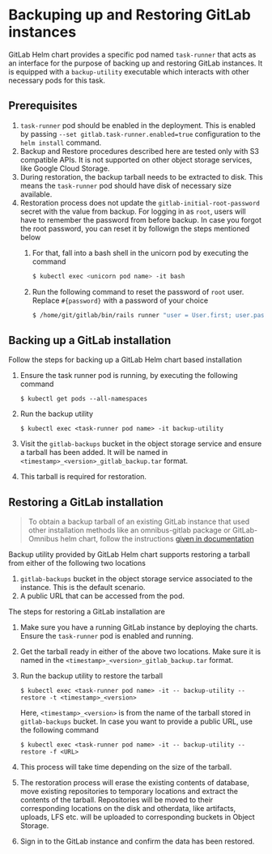 # Backuping up and Restoring GitLab instances

GitLab Helm chart provides a specific pod named `task-runner` that acts as an interface for the purpose of backing up and restoring GitLab instances. It is equipped with a `backup-utility` executable which interacts with other necessary pods for this task.

## Prerequisites
1. `task-runner` pod should be enabled in the deployment. This is enabled by passing `--set gitlab.task-runner.enabled=true` configuration to the `helm install` command.
1. Backup and Restore procedures described here are tested only with S3 compatible APIs. It is not supported on other object storage services, like Google Cloud Storage.
1. During restoration, the backup tarball needs to be extracted to disk. This means the `task-runner` pod should have disk of necessary size available.
1. Restoration process does not update the `gitlab-initial-root-password` secret with the value from backup. For logging in as `root`, users will have to remember the password from before backup. In case you forgot the root password, you can reset it by followign the steps mentioned below
    1. For that, fall into a bash shell in the unicorn pod by executing the command

        ```bash
        $ kubectl exec <unicorn pod name> -it bash
        ```
    1. Run the following command to reset the password of `root` user. Replace `#{password}` with a password of your choice
        ```bash
        $ /home/git/gitlab/bin/rails runner "user = User.first; user.password='#{password}'; user.password_confirmation='#{password}'; user.save!"
        ```

## Backing up a GitLab installation

Follow the steps for backing up a GitLab Helm chart based installation

1. Ensure the task runner pod is running, by executing the following command

    ```
    $ kubectl get pods --all-namespaces
    ```
1. Run the backup utility
    ```
    $ kubectl exec <task-runner pod name> -it backup-utility
    ```

1. Visit the `gitlab-backups` bucket in the object storage service and ensure a tarball has been added. It will be named in `<timestamp>_<version>_gitlab_backup.tar` format.

1. This tarball is required for restoration.

## Restoring a GitLab installation

> To obtain a backup tarball of an existing GitLab instance that used other installation methods like an omnibus-gitlab package or GitLab-Omnibus helm chart, follow the instructions [given in documentation](https://docs.gitlab.com/ee/raketasks/backup_restore.html#creating-a-backup-of-the-gitlab-system)

Backup utility provided by GitLab Helm chart supports restoring a tarball from either of the following two locations

1. `gitlab-backups` bucket in the object storage service associated to the instance. This is the default scenario.
1. A public URL that can be accessed from the pod.

The steps for restoring a GitLab installation are
1. Make sure you have a running GitLab instance by deploying the charts. Ensure the `task-runner` pod is enabled and running.
1. Get the tarball ready in either of the above two locations. Make sure it is named in the `<timestamp>_<version>_gitlab_backup.tar` format.
1. Run the backup utility to restore the tarball

    ```
    $ kubectl exec <task-runner pod name> -it -- backup-utility --restore -t <timestamp>_<version>
    ```
   Here, `<timestamp>_<version>` is from the name of the tarball stored in `gitlab-backups` bucket. In case you want to provide a public URL, use the following command
    ```
    $ kubectl exec <task-runner pod name> -it -- backup-utility --restore -f <URL>
    ```
1. This process will take time depending on the size of the tarball.
1. The restoration process will erase the existing contents of database, move existing repositories to temporary locations and extract the contents of the tarball. Repositories will be moved to their corresponding locations on the disk and otherdata, like artifacts, uploads, LFS etc. will be uploaded to corresponding buckets in Object Storage.
1. Sign in to the GitLab instance and confirm the data has been restored.